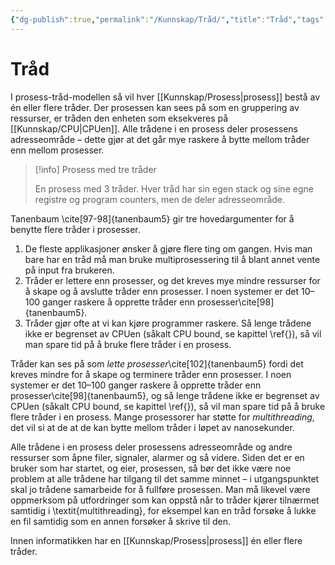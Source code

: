```yaml
---
{"dg-publish":true,"permalink":"/Kunnskap/Tråd/","title":"Tråd","tags":["ikt102","informatikk"]}
---
```



# Tråd
I prosess-tråd-modellen så vil hver [[Kunnskap/Prosess\|prosess]] bestå av én eller flere tråder. Der prosessen kan sees på som en gruppering av ressurser, er tråden den enheten som eksekveres på [[Kunnskap/CPU\|CPUen]]. Alle trådene i en prosess deler prosessens adresseområde – dette gjør at det går mye raskere å bytte mellom tråder enn mellom prosesser.

>[!info] Prosess med tre tråder 
><style> .container {font-family: sans-serif; text-align: center;} .button-wrapper button {z-index: 1;height: 40px; width: 100px; margin: 10px;padding: 5px;} .excalidraw .App-menu_top .buttonList { display: flex;} .excalidraw-wrapper { height: 800px; margin: 50px; position: relative;} :root[dir="ltr"] .excalidraw .layer-ui__wrapper .zen-mode-transition.App-menu_bottom--transition-left {transform: none;} </style><script src="https://cdn.jsdelivr.net/npm/react@17/umd/react.production.min.js"></script><script src="https://cdn.jsdelivr.net/npm/react-dom@17/umd/react-dom.production.min.js"></script><script type="text/javascript" src="https://cdn.jsdelivr.net/npm/@excalidraw/excalidraw@0/dist/excalidraw.production.min.js"></script><div id="Tråd_2024-10-01_1423.36.excalidraw.md1"></div><script>(function(){const InitialData={"type":"excalidraw","version":2,"source":"https://github.com/zsviczian/obsidian-excalidraw-plugin/releases/tag/2.5.1","elements":[{"type":"rectangle","version":1328,"versionNonce":197288912,"index":"a0","isDeleted":false,"id":"i4t4NvoZiAkiiLNdqdJEe","fillStyle":"hachure","strokeWidth":2,"strokeStyle":"solid","roughness":1,"opacity":100,"angle":0,"x":-258.2478738732463,"y":10.329792590497249,"strokeColor":"#e03131","backgroundColor":"#ffc9c9","width":70.12230916074326,"height":104.33114081309995,"seed":1055712208,"groupIds":[],"frameId":null,"roundness":{"type":3},"boundElements":[{"id":"jjqXSDNLHCOmLYBXT30uA","type":"arrow"},{"id":"CbngLVBw","type":"text"},{"id":"cWEfYLU7ByCGFN1nMXPve","type":"arrow"}],"updated":1727785793524,"link":null,"locked":false},{"type":"text","version":110,"versionNonce":1242169296,"index":"a0V","isDeleted":false,"id":"CbngLVBw","fillStyle":"hachure","strokeWidth":4,"strokeStyle":"solid","roughness":1,"opacity":100,"angle":0,"x":-251.06671845364127,"y":37.49536299704722,"strokeColor":"#e03131","backgroundColor":"#ffc9c9","width":55.7599983215332,"height":50,"seed":222292432,"groupIds":[],"frameId":null,"roundness":null,"boundElements":[],"updated":1727785813226,"link":null,"locked":false,"fontSize":20,"fontFamily":5,"text":"Stack\n1","rawText":"Stack 1","textAlign":"center","verticalAlign":"middle","containerId":"i4t4NvoZiAkiiLNdqdJEe","originalText":"Stack 1","autoResize":true,"lineHeight":1.25},{"type":"ellipse","version":192,"versionNonce":1742937040,"index":"a1","isDeleted":false,"id":"lvJLTkG2NFW5iE83aLaM-","fillStyle":"solid","strokeWidth":4,"strokeStyle":"solid","roughness":1,"opacity":100,"angle":0,"x":-386.5103391444884,"y":-266.53964739290313,"strokeColor":"#1e1e1e","backgroundColor":"transparent","width":605.1334987448349,"height":605.7541281427723,"seed":961243440,"groupIds":[],"frameId":null,"roundness":{"type":2},"boundElements":[{"id":"EDwuUum0MJ_z5jA3hrWsq","type":"arrow"}],"updated":1727785844438,"link":null,"locked":false},{"type":"rectangle","version":1219,"versionNonce":1802000176,"index":"a48","isDeleted":false,"id":"rxyccwU9qMs8IKdlqU2If","fillStyle":"hachure","strokeWidth":2,"strokeStyle":"solid","roughness":1,"opacity":100,"angle":0,"x":-179.95027709154215,"y":281.0339286252899,"strokeColor":"transparent","backgroundColor":"#ffec99","width":83.13553946497852,"height":26.283432594095995,"seed":2032283952,"groupIds":["21mJ4vknLrHT092O5IceO"],"frameId":null,"roundness":{"type":3},"boundElements":[],"updated":1727787747694,"link":null,"locked":false},{"type":"rectangle","version":1174,"versionNonce":884338992,"index":"a4G","isDeleted":false,"id":"dYnHdpDG-j-YvIp_Uws8N","fillStyle":"hachure","strokeWidth":2,"strokeStyle":"solid","roughness":1,"opacity":100,"angle":0,"x":-179.36890968269617,"y":247.7415806727683,"strokeColor":"transparent","backgroundColor":"#a5d8ff","width":83.13553946497852,"height":21.026746075276787,"seed":1646562096,"groupIds":["21mJ4vknLrHT092O5IceO"],"frameId":null,"roundness":{"type":3},"boundElements":[],"updated":1727787747694,"link":null,"locked":false},{"type":"rectangle","version":1493,"versionNonce":1967147824,"index":"a4V","isDeleted":false,"id":"vhp2uuqhtnihO5YVk4Wev","fillStyle":"solid","strokeWidth":2,"strokeStyle":"solid","roughness":1,"opacity":100,"angle":0,"x":-181.6943793180801,"y":139.9795070369748,"strokeColor":"#1e1e1e","backgroundColor":"transparent","width":87.99118556984726,"height":174.34676954083668,"seed":200649168,"groupIds":["21mJ4vknLrHT092O5IceO"],"frameId":null,"roundness":{"type":3},"boundElements":[{"id":"jjqXSDNLHCOmLYBXT30uA","type":"arrow"}],"updated":1727787747694,"link":null,"locked":false},{"type":"line","version":1183,"versionNonce":661611824,"index":"a4d","isDeleted":false,"id":"qp5ewtGS0txYscYcdRoFR","fillStyle":"solid","strokeWidth":2,"strokeStyle":"solid","roughness":1,"opacity":100,"angle":0,"x":-180.71669947841525,"y":241.14974513672794,"strokeColor":"#1e1e1e","backgroundColor":"transparent","width":87.33939901007061,"height":0,"seed":1705866032,"groupIds":["21mJ4vknLrHT092O5IceO"],"frameId":null,"roundness":{"type":2},"boundElements":[],"updated":1727787747694,"link":null,"locked":false,"startBinding":null,"endBinding":null,"lastCommittedPoint":null,"startArrowhead":null,"endArrowhead":null,"points":[[0,0],[87.33939901007061,0]]},{"type":"line","version":1234,"versionNonce":950746928,"index":"a4l","isDeleted":false,"id":"dzVIaeyAoOxxQOqpCmjti","fillStyle":"solid","strokeWidth":2,"strokeStyle":"solid","roughness":1,"opacity":100,"angle":0,"x":-180.71669947841525,"y":275.5279813842169,"strokeColor":"#1e1e1e","backgroundColor":"transparent","width":87.33939901007061,"height":0,"seed":1610059056,"groupIds":["21mJ4vknLrHT092O5IceO"],"frameId":null,"roundness":{"type":2},"boundElements":[],"updated":1727787747694,"link":null,"locked":false,"startBinding":null,"endBinding":null,"lastCommittedPoint":null,"startArrowhead":null,"endArrowhead":null,"points":[[0,0],[87.33939901007061,0]]},{"type":"text","version":1004,"versionNonce":693885232,"index":"a5","isDeleted":false,"id":"DvkfCxlA","fillStyle":"solid","strokeWidth":2,"strokeStyle":"solid","roughness":1,"opacity":100,"angle":0,"x":-154.19752043030203,"y":287.1667404575983,"strokeColor":"#1e1e1e","backgroundColor":"transparent","width":37.90140914916992,"height":19.27451723567038,"seed":737804592,"groupIds":["21mJ4vknLrHT092O5IceO"],"frameId":null,"roundness":null,"boundElements":[],"updated":1727787747694,"link":null,"locked":false,"fontSize":15.419613788536303,"fontFamily":5,"text":"Text","rawText":"Text","textAlign":"left","verticalAlign":"top","containerId":null,"originalText":"Text","autoResize":true,"lineHeight":1.25},{"type":"text","version":869,"versionNonce":753480496,"index":"a5G","isDeleted":false,"id":"GE1RRoWO","fillStyle":"solid","strokeWidth":2,"strokeStyle":"solid","roughness":1,"opacity":100,"angle":0,"x":-157.01825900985943,"y":249.4938204060607,"strokeColor":"#1e1e1e","backgroundColor":"transparent","width":43.54288864135742,"height":21.902860495079985,"seed":159537968,"groupIds":["21mJ4vknLrHT092O5IceO"],"frameId":null,"roundness":null,"boundElements":[],"updated":1727787747694,"link":null,"locked":false,"fontSize":17.52228839606399,"fontFamily":5,"text":"Data","rawText":"Data","textAlign":"left","verticalAlign":"top","containerId":null,"originalText":"Data","autoResize":true,"lineHeight":1.25},{"type":"rectangle","version":1248,"versionNonce":1237011760,"index":"a5V","isDeleted":false,"id":"1PF9s_qOlXxRwTC1GvLoM","fillStyle":"hachure","strokeWidth":2,"strokeStyle":"solid","roughness":1,"opacity":100,"angle":0,"x":-178.72677437622107,"y":143.94504667345578,"strokeColor":"transparent","backgroundColor":"#b2f2bb","width":83.13553946497852,"height":93.70245010122017,"seed":149910832,"groupIds":["21mJ4vknLrHT092O5IceO"],"frameId":null,"roundness":{"type":3},"boundElements":[{"id":"cWEfYLU7ByCGFN1nMXPve","type":"arrow"},{"id":"QYeEvQvbRNaMlmlANxlXk","type":"arrow"},{"id":"LbJ1IUPYjBY_tUtPf8FbM","type":"arrow"}],"updated":1727787747694,"link":null,"locked":false},{"type":"arrow","version":1063,"versionNonce":315831600,"index":"a6","isDeleted":false,"id":"jjqXSDNLHCOmLYBXT30uA","fillStyle":"hachure","strokeWidth":2,"strokeStyle":"solid","roughness":1,"opacity":100,"angle":0,"x":-101.2682344069628,"y":275.3547085543984,"strokeColor":"transparent","backgroundColor":"#ffec99","width":7.710749722012525,"height":34.521279654955144,"seed":262754096,"groupIds":["21mJ4vknLrHT092O5IceO"],"frameId":null,"roundness":{"type":2},"boundElements":[],"updated":1727787747695,"link":null,"locked":false,"startBinding":null,"endBinding":null,"lastCommittedPoint":null,"startArrowhead":null,"endArrowhead":"arrow","points":[[0,0],[-7.710749722012525,-34.521279654955144]],"elbowed":false},{"type":"text","version":715,"versionNonce":655691568,"index":"a7","isDeleted":false,"id":"aSfNxalA","fillStyle":"hachure","strokeWidth":2,"strokeStyle":"solid","roughness":1,"opacity":100,"angle":0,"x":-179.68423851381175,"y":192.69319817123568,"strokeColor":"#1e1e1e","backgroundColor":"#ffec99","width":86.3777847290039,"height":20.12867464203103,"seed":582180144,"groupIds":["21mJ4vknLrHT092O5IceO"],"frameId":null,"roundness":null,"boundElements":[],"updated":1727787747695,"link":null,"locked":false,"fontSize":16.102939713624824,"fontFamily":5,"text":"Gap (ledig)","rawText":"Gap (ledig)","textAlign":"left","verticalAlign":"top","containerId":null,"originalText":"Gap (ledig)","autoResize":true,"lineHeight":1.25},{"type":"line","version":191,"versionNonce":708494800,"index":"ap","isDeleted":false,"id":"AvfBvTV8Nq7j8svNYz-gr","fillStyle":"solid","strokeWidth":4,"strokeStyle":"solid","roughness":1,"opacity":100,"angle":0,"x":-213.35152998232087,"y":-3.753215784933502,"strokeColor":"#e03131","backgroundColor":"transparent","width":27.773206235143505,"height":170.92379310985194,"seed":1091373360,"groupIds":[],"frameId":null,"roundness":{"type":2},"boundElements":[],"updated":1727785603082,"link":null,"locked":false,"startBinding":null,"endBinding":null,"lastCommittedPoint":null,"startArrowhead":null,"endArrowhead":null,"points":[[0,0],[-25.472706668342084,-52.35171410214048],[2.3004995668014203,-95.06368634966344],[-25.30967145290913,-132.37797806654595],[-1.3104646957057753,-170.92379310985194]]},{"type":"line","version":221,"versionNonce":808098096,"index":"as","isDeleted":false,"id":"od0eY9T56AUbty6qnM01t","fillStyle":"solid","strokeWidth":4,"strokeStyle":"solid","roughness":1,"opacity":100,"angle":0,"x":-72.26711345010307,"y":-27.928420304638564,"strokeColor":"#f08c00","backgroundColor":"transparent","width":27.773206235143505,"height":170.92379310985194,"seed":1552917808,"groupIds":[],"frameId":null,"roundness":{"type":2},"boundElements":[],"updated":1727785591649,"link":null,"locked":false,"startBinding":null,"endBinding":null,"lastCommittedPoint":null,"startArrowhead":null,"endArrowhead":null,"points":[[0,0],[-25.472706668342084,-52.35171410214048],[2.3004995668014203,-95.06368634966344],[-25.30967145290913,-132.37797806654595],[-1.3104646957057753,-170.92379310985194]]},{"type":"line","version":286,"versionNonce":2049396528,"index":"at","isDeleted":false,"id":"zIl0lQIEuqQluJQjZxEyv","fillStyle":"solid","strokeWidth":4,"strokeStyle":"solid","roughness":1,"opacity":100,"angle":6.1546049002236245,"x":52.91128157005721,"y":-13.834497788865633,"strokeColor":"#1971c2","backgroundColor":"transparent","width":27.773206235143505,"height":170.92379310985194,"seed":1528066000,"groupIds":[],"frameId":null,"roundness":{"type":2},"boundElements":[],"updated":1727785622866,"link":null,"locked":false,"startBinding":null,"endBinding":null,"lastCommittedPoint":null,"startArrowhead":null,"endArrowhead":null,"points":[[0,0],[-25.472706668342084,-52.35171410214048],[2.3004995668014203,-95.06368634966344],[-25.30967145290913,-132.37797806654595],[-1.3104646957057753,-170.92379310985194]]},{"type":"text","version":48,"versionNonce":393246000,"index":"au","isDeleted":false,"id":"naDWGgD2","fillStyle":"solid","strokeWidth":4,"strokeStyle":"solid","roughness":1,"opacity":100,"angle":0,"x":-242.96975682910738,"y":-203.00356402728596,"strokeColor":"#e03131","backgroundColor":"transparent","width":62.459999084472656,"height":25,"seed":917974992,"groupIds":[],"frameId":null,"roundness":null,"boundElements":[],"updated":1727785605101,"link":null,"locked":false,"fontSize":20,"fontFamily":5,"text":"Tråd 1","rawText":"Tråd 1","textAlign":"left","verticalAlign":"top","containerId":null,"originalText":"Tråd 1","autoResize":true,"lineHeight":1.25},{"type":"text","version":88,"versionNonce":832281040,"index":"av","isDeleted":false,"id":"kP8Hfpiv","fillStyle":"solid","strokeWidth":4,"strokeStyle":"solid","roughness":1,"opacity":100,"angle":0,"x":-121.06177446875836,"y":-232.98910823818426,"strokeColor":"#f08c00","backgroundColor":"transparent","width":67.91999816894531,"height":25,"seed":982426576,"groupIds":[],"frameId":null,"roundness":null,"boundElements":[],"updated":1727785611802,"link":null,"locked":false,"fontSize":20,"fontFamily":5,"text":"Tråd 2","rawText":"Tråd 2","textAlign":"left","verticalAlign":"top","containerId":null,"originalText":"Tråd 2","autoResize":true,"lineHeight":1.25},{"type":"text","version":130,"versionNonce":1421906224,"index":"aw","isDeleted":false,"id":"6QiLtg49","fillStyle":"solid","strokeWidth":4,"strokeStyle":"solid","roughness":1,"opacity":100,"angle":0,"x":-1.9241975656004797,"y":-207.64171523093933,"strokeColor":"#1971c2","backgroundColor":"transparent","width":66.08000183105469,"height":25,"seed":147350480,"groupIds":[],"frameId":null,"roundness":null,"boundElements":[],"updated":1727785620351,"link":null,"locked":false,"fontSize":20,"fontFamily":5,"text":"Tråd 3","rawText":"Tråd 3","textAlign":"left","verticalAlign":"top","containerId":null,"originalText":"Tråd 3","autoResize":true,"lineHeight":1.25},{"type":"rectangle","version":1366,"versionNonce":815317968,"index":"ax","isDeleted":false,"id":"w9b3-6si4u3g0MkjzuIRh","fillStyle":"hachure","strokeWidth":2,"strokeStyle":"solid","roughness":1,"opacity":100,"angle":0,"x":-112.21583210568508,"y":-8.743808990399799,"strokeColor":"#f08c00","backgroundColor":"#ffec99","width":70.12230916074326,"height":104.33114081309995,"seed":167298512,"groupIds":[],"frameId":null,"roundness":{"type":3},"boundElements":[{"id":"jjqXSDNLHCOmLYBXT30uA","type":"arrow"},{"id":"KSaqxp3Y","type":"text"},{"id":"QYeEvQvbRNaMlmlANxlXk","type":"arrow"}],"updated":1727785795437,"link":null,"locked":false},{"type":"text","version":147,"versionNonce":17390384,"index":"ay","isDeleted":false,"id":"KSaqxp3Y","fillStyle":"hachure","strokeWidth":4,"strokeStyle":"solid","roughness":1,"opacity":100,"angle":0,"x":-105.03467668608005,"y":18.421761416150176,"strokeColor":"#f08c00","backgroundColor":"#ffc9c9","width":55.7599983215332,"height":50,"seed":276794320,"groupIds":[],"frameId":null,"roundness":null,"boundElements":[],"updated":1727785816130,"link":null,"locked":false,"fontSize":20,"fontFamily":5,"text":"Stack\n2","rawText":"Stack 2","textAlign":"center","verticalAlign":"middle","containerId":"w9b3-6si4u3g0MkjzuIRh","originalText":"Stack 2","autoResize":true,"lineHeight":1.25},{"type":"rectangle","version":1409,"versionNonce":905077837,"index":"az","isDeleted":false,"id":"4SIhz7RUXVUJqvqwaD1RA","fillStyle":"hachure","strokeWidth":2,"strokeStyle":"solid","roughness":1,"opacity":100,"angle":0,"x":33.87353774661079,"y":-0.5526724481573808,"strokeColor":"#1971c2","backgroundColor":"#a5d8ff","width":70.12230916074326,"height":104.33114081309995,"seed":1769963312,"groupIds":[],"frameId":null,"roundness":{"type":3},"boundElements":[{"id":"jjqXSDNLHCOmLYBXT30uA","type":"arrow"},{"type":"text","id":"3I36PSv6"},{"id":"LbJ1IUPYjBY_tUtPf8FbM","type":"arrow"}],"updated":1728072046639,"link":null,"locked":false},{"type":"text","version":192,"versionNonce":536179981,"index":"b00","isDeleted":false,"id":"3I36PSv6","fillStyle":"hachure","strokeWidth":4,"strokeStyle":"solid","roughness":1,"opacity":100,"angle":0,"x":41.05469316621582,"y":26.612897958392594,"strokeColor":"#1971c2","backgroundColor":"#ffc9c9","width":55.7599983215332,"height":50,"seed":167033808,"groupIds":[],"frameId":null,"roundness":null,"boundElements":[],"updated":1728072046640,"link":null,"locked":false,"fontSize":20,"fontFamily":5,"text":"Stack\n3","rawText":"Stack 3","textAlign":"center","verticalAlign":"middle","containerId":"4SIhz7RUXVUJqvqwaD1RA","originalText":"Stack 3","autoResize":true,"lineHeight":1.25},{"type":"arrow","version":288,"versionNonce":954606477,"index":"b02","isDeleted":false,"id":"cWEfYLU7ByCGFN1nMXPve","fillStyle":"hachure","strokeWidth":1,"strokeStyle":"solid","roughness":1,"opacity":100,"angle":0,"x":-204.34277671597596,"y":118.91706196893186,"strokeColor":"#e03131","backgroundColor":"#ffec99","width":25.04928154296448,"height":23.24713430348315,"seed":1266688816,"groupIds":[],"frameId":null,"roundness":{"type":2},"boundElements":[],"updated":1728072046637,"link":null,"locked":false,"startBinding":{"elementId":"i4t4NvoZiAkiiLNdqdJEe","focus":0.45963987869178186,"gap":4.256128565334663,"fixedPoint":null},"endBinding":{"elementId":"1PF9s_qOlXxRwTC1GvLoM","focus":0.11154261488986453,"gap":1.780850401040766,"fixedPoint":null},"lastCommittedPoint":null,"startArrowhead":null,"endArrowhead":"arrow","points":[[0,0],[25.04928154296448,23.24713430348315]],"elbowed":false},{"type":"arrow","version":341,"versionNonce":483666413,"index":"b03","isDeleted":false,"id":"QYeEvQvbRNaMlmlANxlXk","fillStyle":"hachure","strokeWidth":1,"strokeStyle":"solid","roughness":1,"opacity":100,"angle":0,"x":-105.0390900330828,"y":99.22999022111469,"strokeColor":"#f08c00","backgroundColor":"#ffec99","width":29.46602146454819,"height":38.72379244165688,"seed":157404976,"groupIds":[],"frameId":null,"roundness":{"type":2},"boundElements":[],"updated":1728072046639,"link":null,"locked":false,"startBinding":{"elementId":"w9b3-6si4u3g0MkjzuIRh","focus":-0.19505796264432207,"gap":3.6426583984145395,"fixedPoint":null},"endBinding":{"elementId":"1PF9s_qOlXxRwTC1GvLoM","focus":-0.48635489386420083,"gap":5.991264010684205,"fixedPoint":null},"lastCommittedPoint":null,"startArrowhead":null,"endArrowhead":"arrow","points":[[0,0],[-29.46602146454819,38.72379244165688]],"elbowed":false},{"type":"arrow","version":313,"versionNonce":1478120109,"index":"b04","isDeleted":false,"id":"LbJ1IUPYjBY_tUtPf8FbM","fillStyle":"hachure","strokeWidth":1,"strokeStyle":"solid","roughness":1,"opacity":100,"angle":0,"x":70.60879217092581,"y":106.21940644787173,"strokeColor":"#1971c2","backgroundColor":"#ffec99","width":168.4967324401852,"height":35.91509424578243,"seed":2084925232,"groupIds":[],"frameId":null,"roundness":{"type":2},"boundElements":[],"updated":1728072046640,"link":null,"locked":false,"startBinding":{"elementId":"4SIhz7RUXVUJqvqwaD1RA","focus":-0.9216028635347692,"gap":2.440938082929165,"fixedPoint":null},"endBinding":{"elementId":"1PF9s_qOlXxRwTC1GvLoM","focus":-0.7232117785899114,"gap":1.810545979801617,"fixedPoint":null},"lastCommittedPoint":null,"startArrowhead":null,"endArrowhead":"arrow","points":[[0,0],[-168.4967324401852,35.91509424578243]],"elbowed":false},{"type":"text","version":206,"versionNonce":1620627408,"index":"b05","isDeleted":false,"id":"th5ero16","fillStyle":"hachure","strokeWidth":4,"strokeStyle":"solid","roughness":1,"opacity":100,"angle":0,"x":148.30049598460056,"y":-259.19549542206727,"strokeColor":"#1e1e1e","backgroundColor":"#ffec99","width":193.3876953125,"height":67.08773699376295,"seed":1743324976,"groupIds":[],"frameId":null,"roundness":null,"boundElements":[{"id":"EDwuUum0MJ_z5jA3hrWsq","type":"arrow"}],"updated":1727785844437,"link":null,"locked":false,"fontSize":58.337162603272134,"fontFamily":7,"text":"Prosess","rawText":"Prosess","textAlign":"left","verticalAlign":"top","containerId":null,"originalText":"Prosess","autoResize":true,"lineHeight":1.15},{"type":"arrow","version":62,"versionNonce":793686480,"index":"b06","isDeleted":false,"id":"EDwuUum0MJ_z5jA3hrWsq","fillStyle":"hachure","strokeWidth":4,"strokeStyle":"solid","roughness":1,"opacity":100,"angle":0,"x":247.1996318784336,"y":-184.98513547241964,"strokeColor":"#1e1e1e","backgroundColor":"#ffec99","width":67.38669584046079,"height":47.21786750545664,"seed":1737051440,"groupIds":[],"frameId":null,"roundness":{"type":2},"boundElements":[],"updated":1727785846244,"link":null,"locked":false,"startBinding":{"elementId":"th5ero16","focus":-0.26609478551802623,"gap":7.122622955884651,"fixedPoint":null},"endBinding":{"elementId":"lvJLTkG2NFW5iE83aLaM-","focus":-0.20864493545132545,"gap":13.377055907712872,"fixedPoint":null},"lastCommittedPoint":null,"startArrowhead":null,"endArrowhead":"arrow","points":[[0,0],[-22.265208462922715,29.08288450016937],[-67.38669584046079,47.21786750545664]],"elbowed":false},{"type":"ellipse","version":427,"versionNonce":47467824,"index":"b07","isDeleted":false,"id":"R4vqyy6NsB-Jh8AU_OC9E","fillStyle":"hachure","strokeWidth":1,"strokeStyle":"solid","roughness":1,"opacity":100,"angle":0,"x":-74.20666845312985,"y":137.08073613488602,"strokeColor":"#1e1e1e","backgroundColor":"#eebefa","width":93.98513734963012,"height":95.07293659680882,"seed":792039376,"groupIds":[],"frameId":null,"roundness":{"type":2},"boundElements":[{"id":"wT9DJv6H","type":"text"}],"updated":1727787831433,"link":null,"locked":false},{"type":"text","version":411,"versionNonce":657663792,"index":"b08","isDeleted":false,"id":"wT9DJv6H","fillStyle":"hachure","strokeWidth":1,"strokeStyle":"solid","roughness":1,"opacity":100,"angle":0,"x":-45.65086393675652,"y":164.50384534582935,"strokeColor":"#1e1e1e","backgroundColor":"#b2f2bb","width":36.41600036621094,"height":40,"seed":1200821712,"groupIds":[],"frameId":null,"roundness":null,"boundElements":[],"updated":1727787831433,"link":null,"locked":false,"fontSize":16,"fontFamily":5,"text":"Åpne\nfiler","rawText":"Åpne filer","textAlign":"center","verticalAlign":"middle","containerId":"R4vqyy6NsB-Jh8AU_OC9E","originalText":"Åpne filer","autoResize":true,"lineHeight":1.25},{"type":"ellipse","version":687,"versionNonce":1537383216,"index":"b09","isDeleted":false,"id":"uLPYgVR9ur_wKajHrQC57","fillStyle":"hachure","strokeWidth":1,"strokeStyle":"solid","roughness":1,"opacity":100,"angle":0,"x":9.165125860167109,"y":185.5519843160073,"strokeColor":"#1e1e1e","backgroundColor":"#96f2d7","width":109.17789335331781,"height":103.25104090880063,"seed":2045621040,"groupIds":[],"frameId":null,"roundness":{"type":2},"boundElements":[{"id":"JcXwqPxC","type":"text"}],"updated":1727787881505,"link":null,"locked":false},{"type":"text","version":701,"versionNonce":1040296400,"index":"b0A","isDeleted":false,"id":"JcXwqPxC","fillStyle":"hachure","strokeWidth":1,"strokeStyle":"solid","roughness":1,"opacity":100,"angle":0,"x":34.07785985765524,"y":207.17274917481632,"strokeColor":"#1e1e1e","backgroundColor":"#b2f2bb","width":59.15199661254883,"height":60,"seed":36687152,"groupIds":[],"frameId":null,"roundness":null,"boundElements":[],"updated":1727787881504,"link":null,"locked":false,"fontSize":16,"fontFamily":5,"text":"Signaler\nog\nalarmer","rawText":"Signaler og alarmer","textAlign":"center","verticalAlign":"middle","containerId":"uLPYgVR9ur_wKajHrQC57","originalText":"Signaler og alarmer","autoResize":true,"lineHeight":1.25},{"type":"text","version":113,"versionNonce":578058704,"index":"b0B","isDeleted":false,"id":"EzC7j8nl","fillStyle":"hachure","strokeWidth":1,"strokeStyle":"solid","roughness":1,"opacity":100,"angle":4.71238898038469,"x":-255.77675250213588,"y":216.2160563247,"strokeColor":"#1e1e1e","backgroundColor":"#96f2d7","width":114.4320068359375,"height":20,"seed":1027246032,"groupIds":[],"frameId":null,"roundness":null,"boundElements":[],"updated":1727787854384,"link":null,"locked":false,"fontSize":16,"fontFamily":5,"text":"Adresseområde","rawText":"Adresseområde","textAlign":"left","verticalAlign":"top","containerId":null,"originalText":"Adresseområde","autoResize":true,"lineHeight":1.25},{"type":"ellipse","version":1336,"versionNonce":1492994925,"index":"b0C","isDeleted":false,"id":"TWiu7EdeTyqO51j47lsOt","fillStyle":"hachure","strokeWidth":1,"strokeStyle":"solid","roughness":1,"opacity":100,"angle":0,"x":-382.165139749907,"y":-24.202745636063014,"strokeColor":"#1e1e1e","backgroundColor":"#eebefa","width":91.0585847250299,"height":99,"seed":1116184528,"groupIds":[],"frameId":null,"roundness":{"type":2},"boundElements":[{"id":"WkZMJvHV","type":"text"}],"updated":1728072046640,"link":null,"locked":false},{"type":"text","version":1260,"versionNonce":595285453,"index":"b0D","isDeleted":false,"id":"WkZMJvHV","fillStyle":"hachure","strokeWidth":1,"strokeStyle":"solid","roughness":1,"opacity":100,"angle":0,"x":-362.59791840859907,"y":-4.7045313047971185,"strokeColor":"#1e1e1e","backgroundColor":"#b2f2bb","width":51.5359992980957,"height":60,"seed":1176708560,"groupIds":[],"frameId":null,"roundness":null,"boundElements":[],"updated":1728072046641,"link":null,"locked":false,"fontSize":16,"fontFamily":5,"text":"Under-\nproses\n-ser","rawText":"Under-\nproses-ser","textAlign":"center","verticalAlign":"middle","containerId":"TWiu7EdeTyqO51j47lsOt","originalText":"Under-\nproses-ser","autoResize":true,"lineHeight":1.25},{"type":"ellipse","version":1475,"versionNonce":603888432,"index":"b0E","isDeleted":false,"id":"D7dHeb431oqsv0OnhsmzG","fillStyle":"hachure","strokeWidth":1,"strokeStyle":"solid","roughness":1,"opacity":100,"angle":0,"x":-338.6637266912614,"y":122.23550456456894,"strokeColor":"#1e1e1e","backgroundColor":"#ffc9c9","width":119.55663598234707,"height":99,"seed":1675040048,"groupIds":[],"frameId":null,"roundness":{"type":2},"boundElements":[{"type":"text","id":"HqjWnnPK"}],"updated":1727787972763,"link":null,"locked":false},{"type":"text","version":1419,"versionNonce":1993804752,"index":"b0F","isDeleted":false,"id":"HqjWnnPK","fillStyle":"hachure","strokeWidth":1,"strokeStyle":"solid","roughness":1,"opacity":100,"angle":0,"x":-309.3510618650803,"y":141.73371889583484,"strokeColor":"#1e1e1e","backgroundColor":"#b2f2bb","width":61.391998291015625,"height":60,"seed":971302864,"groupIds":[],"frameId":null,"roundness":null,"boundElements":[],"updated":1727787964028,"link":null,"locked":false,"fontSize":16,"fontFamily":5,"text":"Process\ncontrol\ntable","rawText":"Process control table","textAlign":"center","verticalAlign":"middle","containerId":"D7dHeb431oqsv0OnhsmzG","originalText":"Process control table","autoResize":true,"lineHeight":1.25},{"id":"U4eBK4hT","type":"text","x":315.7893506246541,"y":-38.64558290588286,"width":6.400000095367432,"height":20,"angle":0,"strokeColor":"#1e1e1e","backgroundColor":"#ffc9c9","fillStyle":"hachure","strokeWidth":1,"strokeStyle":"solid","roughness":1,"opacity":100,"groupIds":[],"frameId":null,"index":"b0G","roundness":null,"seed":128296035,"version":3,"versionNonce":1197292355,"isDeleted":true,"boundElements":null,"updated":1728072051443,"link":null,"locked":false,"text":"","rawText":"","fontSize":16,"fontFamily":5,"textAlign":"left","verticalAlign":"top","containerId":null,"originalText":"","autoResize":true,"lineHeight":1.25}],"appState":{"theme":"light","viewBackgroundColor":"#ffffff","currentItemStrokeColor":"#1e1e1e","currentItemBackgroundColor":"#ffc9c9","currentItemFillStyle":"hachure","currentItemStrokeWidth":1,"currentItemStrokeStyle":"solid","currentItemRoughness":1,"currentItemOpacity":100,"currentItemFontFamily":5,"currentItemFontSize":16,"currentItemTextAlign":"left","currentItemStartArrowhead":null,"currentItemEndArrowhead":"arrow","currentItemArrowType":"round","scrollX":398.57385291563986,"scrollY":613.8205404841711,"zoom":{"value":0.488547},"currentItemRoundness":"round","gridSize":20,"gridStep":5,"gridModeEnabled":false,"gridColor":{"Bold":"rgba(217, 217, 217, 0.5)","Regular":"rgba(230, 230, 230, 0.5)"},"currentStrokeOptions":null,"frameRendering":{"enabled":true,"clip":true,"name":true,"outline":true},"objectsSnapModeEnabled":false,"activeTool":{"type":"selection","customType":null,"locked":false,"lastActiveTool":null}},"files":{}};InitialData.scrollToContent=true;App=()=>{const e=React.useRef(null),t=React.useRef(null),[n,i]=React.useState({width:void 0,height:void 0});return React.useEffect(()=>{i({width:t.current.getBoundingClientRect().width,height:t.current.getBoundingClientRect().height});const e=()=>{i({width:t.current.getBoundingClientRect().width,height:t.current.getBoundingClientRect().height})};return window.addEventListener("resize",e),()=>window.removeEventListener("resize",e)},[t]),React.createElement(React.Fragment,null,React.createElement("div",{className:"excalidraw-wrapper",ref:t},React.createElement(ExcalidrawLib.Excalidraw,{ref:e,width:n.width,height:n.height,initialData:InitialData,viewModeEnabled:!0,zenModeEnabled:!0,gridModeEnabled:!1})))},excalidrawWrapper=document.getElementById("Tråd_2024-10-01_1423.36.excalidraw.md1");ReactDOM.render(React.createElement(App),excalidrawWrapper);})();</script>
>En prosess med 3 tråder. Hver tråd har sin egen stack og sine egne registre og program counters, men de deler adresseområde.


Tanenbaum \cite[97-98]{tanenbaum5} gir tre hovedargumenter for å benytte flere tråder i prosesser.

1. De fleste applikasjoner ønsker å gjøre flere ting om gangen. Hvis man bare har en tråd må man bruke multiprosessering til å blant annet vente på input fra brukeren.
2. Tråder er lettere enn prosesser, og det kreves mye mindre ressurser for å skape og å avslutte tråder enn prosesser. I noen systemer er det 10–100 ganger raskere å opprette tråder enn prosesser\cite[98]{tanenbaum5}.
3. Tråder gjør ofte at vi kan kjøre programmer raskere. Så lenge trådene ikke er begrenset av CPUen (såkalt CPU bound, se kapittel \ref{}), så vil man spare tid på å bruke flere tråder i en prosess.



Tråder kan ses på som *lette prosesser*\cite[102]{tanenbaum5} fordi det kreves mindre for å skape og terminere tråder enn prosesser. I noen systemer er det 10–100 ganger raskere å opprette tråder enn prosesser\cite[98]{tanenbaum5}, og så lenge trådene ikke er begrenset av CPUen (såkalt CPU bound, se kapittel \ref{}), så vil man spare tid på å bruke flere tråder i en prosess. Mange prosessorer har støtte for *multithreading*, det vil si at de at de kan bytte mellom tråder i løpet av nanosekunder.

Alle trådene i en prosess deler prosessens adresseområde og andre ressurser som åpne filer, signaler, alarmer og så videre. Siden det er en bruker som har startet, og eier, prosessen, så bør det ikke være noe problem at alle trådene har tilgang til det samme minnet – i utgangspunktet skal jo trådene samarbeide for å fullføre prosessen. Man må likevel være oppmerksom på utfordringer som kan oppstå når to tråder kjører tilnærmet samtidig i \textit{multithreading}, for eksempel kan en tråd forsøke å lukke en fil samtidig som en annen forsøker å skrive til den.


Innen informatikken har en [[Kunnskap/Prosess\|prosess]] én eller flere tråder.